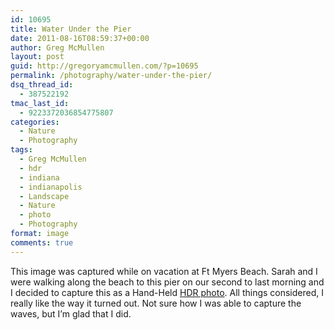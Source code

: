 ```yaml
---
id: 10695
title: Water Under the Pier
date: 2011-08-16T08:59:37+00:00
author: Greg McMullen
layout: post
guid: http://gregoryamcmullen.com/?p=10695
permalink: /photography/water-under-the-pier/
dsq_thread_id:
  - 387522192
tmac_last_id:
  - 9223372036854775807
categories:
  - Nature
  - Photography
tags:
  - Greg McMullen
  - hdr
  - indiana
  - indianapolis
  - Landscape
  - Nature
  - photo
  - Photography
format: image
comments: true
---
```

This image was captured while on vacation at Ft Myers Beach. Sarah and I were walking along the beach to this pier on our second to last morning and I decided to capture this as a Hand-Held [HDR photo](http://en.wikipedia.org/wiki/High_dynamic_range_imaging). All things considered, I really like the way it turned out. Not sure how I was able to capture the waves, but I&#8217;m glad that I did.